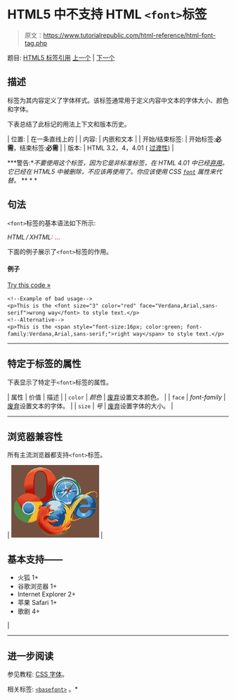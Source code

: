 # HTML5 中不支持 HTML `<font>`标签

> 原文：<https://www.tutorialrepublic.com/html-reference/html-font-tag.php>

题目: [HTML5 标签引用](html5-tags.php) [上一个](html5-figure-tag.php) | [下一个](html5-footer-tag.php)

## 描述

标签为其内容定义了字体样式。该标签通常用于定义内容中文本的字体大小、颜色和字体。

下表总结了此标记的用法上下文和版本历史。

| 位置: | 在一条直线上的 |
| 内容: | 内嵌和文本 |
| 开始/结束标签: | 开始标签:**必需**，结束标签:**必需** |
| 版本: | HTML 3.2，4，4.01 ( [过渡性](../html-tutorial/html-doctypes.php#html-transitional-doctype)) |

 ***警告:**不要使用这个标签，因为它是非标准标签，在 HTML 4.01 中已经[弃用](../definitions.php#deprecated)。它已经在 HTML5 中被删除，不应该再使用了。你应该使用 CSS [`font`](../css-reference/css-font-property.php) 属性来代替。*  ** * *

## 句法

`<font>`标签的基本语法如下所示:

*HTML / XHTML:*
<font size="*number*" color="*color*" face="*font-family, ...*"> ... </font>

下面的例子展示了`<font>`标签的作用。

#### 例子

[Try this code »](../codelab.php?topic=html&file=font-tag "Try this code using online Editor")

```
<!--Example of bad usage-->
<p>This is the <font size="3" color="red" face="Verdana,Arial,sans-serif">wrong way</font> to style text.</p>
<!--Alternative-->
<p>This is the <span style="font-size:16px; color:green; font-family:Verdana,Arial,sans-serif;">right way</span> to style text.</p>
```

* * *

## 特定于标签的属性

下表显示了特定于`<font>`标签的属性。

| 属性 | 价值 | 描述 |
| `color` | *颜色* | [废弃](../definitions.php#obsolete "Not supported in HTML5")设置文本颜色。 |
| `face` | *font-family* | [废弃](../definitions.php#obsolete "Not supported in HTML5")设置文本的字体。 |
| `size` | *号* | [废弃](../definitions.php#obsolete "Not supported in HTML5")设置字体的大小。 |

* * *

## 浏览器兼容性

所有主流浏览器都支持`<font>`标签。

| ![Browsers Icon](img/e9331123c77668c1832e541c2fca1002.png) | 

## 基本支持——

*   火狐 1+
*   谷歌浏览器 1+
*   Internet Explorer 2+
*   苹果 Safari 1+
*   歌剧 4+

 |

* * *

## 进一步阅读

参见教程: [CSS 字体](../css-tutorial/css-fonts.php)。

相关标签: [`<basefont>`](html-basefont-tag.php) 。*